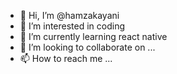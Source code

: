 - 👋 Hi, I’m @hamzakayani
- 👀 I’m interested in coding
- 🌱 I’m currently learning react native
- 💞️ I’m looking to collaborate on ...
- 📫 How to reach me ...

<!---
hamzakayani/hamzakayani is a ✨ special ✨ repository because its `README.md` (this file) appears on your GitHub profile.
You can click the Preview link to take a look at your changes.
--->
